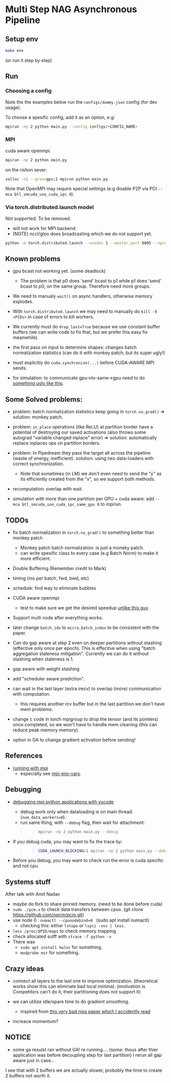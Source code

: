 # Multi Step NAG Asynchronous Pipeline

## Setup env

```bash
make env
```

(or run it step by step)

## Run

### Choosing a config

Note the the examples below run the `configs/dummy.json` config (for dev usage).

To choose a spesific config, add it as an option, e.g:

```bash
mpirun -np 2 python main.py --config configs/<CONFIG_NAME> 
```

### MPI

cuda aware openmpi:

```bash
mpirun -np 2 python main.py
```

on the rishon sever:

```bash
salloc -n2 --gres=gpu:2 mpirun python main.py
```

Note that OpenMPI may require special settings (e.g disable P2P via PCI ```--mca btl_smcuda_use_cuda_ipc 0```).

### Via torch.distributed.launch model

Not supported. To be removed.

* will not work for MPI backend.
* (NOTE) nccl/gloo does broadcasting which we do not support yet.

```bash
python -m torch.distributed.launch --nnodes 1 --master_port 6005 --nproc_per_node 2 main.py --cpu --distributed_backend gloo
```

## Known problems

* gpu bcast not working yet. (some deadlock)
  * The problem is that p0 does 'send' bcast to p1 while p1 does 'send' bcast to p0, on the same group. Therefore need more groups.

* We need to manualy `wait()` on async handlers, otherwise memory explodes.

* With `torch.distributed.launch` we may need to manually do ```kill -9 <PIDs>``` in case of errors to kill workers.

* We currently must do `drop_last=True` because we use constant buffer buffers
  (we can write code to fix that, but we prefer this easy fix meanwhile).

* the first pass on input to determine shapes: changes batch normalization statistics (can do it with monkey patch, but its super ugly!)

* must explicitly do `cuda.synchronize(...)` before CUDA-AWARE MPI sends.

* for simulation: to communicate gpu->to-same->gpu need to do [something ugly like this](http://cudamusing.blogspot.com/2013/07/enabling-cuda-multi-process-service-mps.html).

## Some Solved problems:
* problem: batch normalization statistics keep going in `torch.no_grad()` => solution: monkey patch.

* problem: `in_place` operations (like ReLU) at partition border have a potential of destroying our saved activations (also throws some autograd "variable changed inplace" error) => solution: automatically replace inplaces ops on partition borders.

* problem: In Pipedream they pass the target all across the pipeline (waste of energy, inefficient). solution: using two data-loaders with correct synchronization.
  * Note that sometimes (in LM) we don't even need to send the "y" as its efficiently created from the "x", so we support both methods.

* recomputation: overlap with wait.

* simulation with more than one partition per GPU + cuda aware: add `--mca btl_smcuda_use_cuda_ipc_same_gpu 0` to mpirun.

## TODOs

* fix batch normalization in `torch.no_grad()` to something better than monkey patch
  * Monkey patch batch normalization: is just a moneky patch.
  * can write spesific class to every case (e.g Batch Norm) to make it more efficient.

* Double Buffering (Remember credit to Mark)
* timing (ms per batch, fwd, bwd, etc)
* schedule: find way to eliminate bubbles

* CUDA aware openmpi
  * test to make sure we get the desired speedup [unlike this guy](https://www.pugetsystems.com/labs/hpc/P2P-peer-to-peer-on-NVIDIA-RTX-2080Ti-vs-GTX-1080Ti-GPUs-1331/#test-setup-and-results).

* Support multi node after everything works.
* later change `batch_idx` to `micro_batch_index` to be consistent with the paper.

* Can do gap aware at step 2 even on deeper partitions without stashing (effective only once per epoch). This is effecitve when using "batch aggregation staleness mitigation". Currently we can do it without stashing when staleness is 1.
* gap aware with weight stashing
* add "scheduler aware prediction".
* can wait in the last layer (extra irecv) to overlap (more) communication with computation.
  * this requires another rcv buffer but in the last partition we don't have mem problems.

* change c code in torch mpigroup to drop the tensor (and its pointers) once completed, so we won't have to handle mem cleaning (this can reduce peak memory memory).

* option in GA to change gradient activation before sending!

## References

* [running with mpi](https://www.open-mpi.org/faq/?category=running)
  * especially see [mpi-env-vars](https://www.open-mpi.org/faq/?category=running#mpi-environmental-variables).

## Debugging

* [debugging mpi python applications with vscode](https://gist.github.com/asroy/ca018117e5dbbf53569b696a8c89204f)
  * debug work only when dataloading is on main thread. (`num_data_workers=0`).
  * run same thing, with `--debug` flag, then wait for attachment:
  
  >> ```bash
  >> mpirun -np 2 python main.py --debug
  >> ```

* If you debug cuda, you may want to fix the trace by:

  >> ```bash
  >> CUDA_LAUNCH_BLOCKING=1 mpirun -np 2 python main.py --debug
  >> ```

* Before you debug, you may want to check run the error is cuda specific and not cpu

## Systems stuff
After talk with Amit Nadav

* maybe do fork to share pinned memory. (need to be done before cuda)
* ```sudo ./pcm.x``` to check data transfers between cpus. (git clone https://github.com/opcm/pcm.git)
* use node 0 : ```numactl --cpunodebind=0 ``` (sudo apt install numactl) 
  * checking this: either ```lstopo``` or ```lspci -vvv | less```. 
* ```less /proc/$PID/maps``` to check memory mapping
* check allocated sutff with ```strace -f python -v ```
* There was 
  * ```sudo apt install hwloc``` for something.
  * ```modprobe msr``` for something.

## Crazy ideas

* connect all layers to the last one to improve optimization. (theoretical works show this can eliminate bad local minima). (motivation is Competitors can't do it, their partitioning does not support it)

* we can utilize idle/spare time to do gradient smoothing.
  * inspired from [this very bad nips paper which I accidently read](http://papers.nips.cc/paper/9402-theoretical-limits-of-pipeline-parallel-optimization-and-application-to-distributed-deep-learning)

* increace momentum?

## NOTICE
* some ga resulst ran without GA! re running.... (some: thous after thier application was before decoupling step for last partition) I rerun all gap aware just in case...


I see that with 2 buffers we are actually slower, probobly the time to create 2 buffers not worth it.